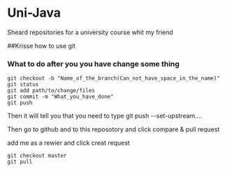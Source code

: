 # Uni-Java

Sheard repositories for a university course whit my friend

##Krisse how to use git

### What to do after you you have change some thing

```
git checkout -b "Name_of_the_branch(Can_not_have_space_in_the_name)"
git status
git add path/to/change/files
git commit -m "What_you_have_done"
git push 
```
Then it will tell you that you need to type git push --set-upstream....

Then go to github and to this reposotory and click compare & pull request

add me as a rewier and click creat request

```
git checkout master
git pull
```
